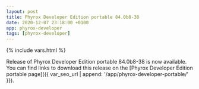 ```yaml
---
layout: post
title: Phyrox Developer Edition portable 84.0b8-38
date: 2020-12-07 23:18:00 +0100
app: phyrox-developer
tags: [phyrox-developer]
---
```

{% include vars.html %}

Release of Phyrox Developer Edition portable 84.0b8-38 is now available.<br />
You can find links to download this release on the [Phyrox Developer Edition portable page]({{ var_seo_url | append: '/app/phyrox-developer-portable/' }}).
